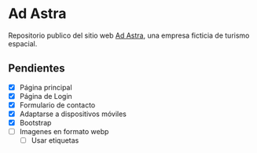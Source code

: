# Ad Astra
Repositorio publico del sitio web [Ad Astra](https://mrolivo.github.io/ad-astra/), una empresa ficticia de turismo espacial.

##	Pendientes

- [x] Página principal
- [x] Página de Login
- [x] Formulario de contacto
- [x] Adaptarse a dispositivos móviles
- [x] Bootstrap
- [ ] Imagenes en formato webp
  - [ ] Usar etiquetas <picture>